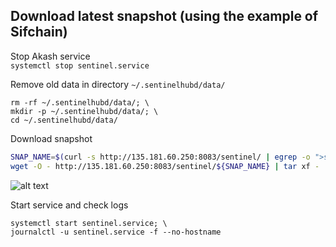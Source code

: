 ## Download latest snapshot (using the example of Sifchain)  
Stop Akash service  
`systemctl stop sentinel.service`  

Remove old data in directory `~/.sentinelhubd/data/`  
```
rm -rf ~/.sentinelhubd/data/; \
mkdir -p ~/.sentinelhubd/data/; \
cd ~/.sentinelhubd/data/
```

Download snapshot  
```bash
SNAP_NAME=$(curl -s http://135.181.60.250:8083/sentinel/ | egrep -o ">sentinel.*tar" | tr -d ">"); \
wget -O - http://135.181.60.250:8083/sentinel/${SNAP_NAME} | tar xf -
```
![alt text](https://github.com/c29r3/cosmos-snapshots/blob/main/2021-01-20_14-19.png?raw=true)

Start service and check logs  
```
systemctl start sentinel.service; \
journalctl -u sentinel.service -f --no-hostname
```
